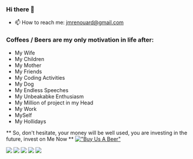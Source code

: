 ### Hi there 👋


- 📫 How to reach me: jmrenouard@gmail.com

### Coffees / Beers are my only motivation in life after:

 - My Wife
 - My Children
 - My Mother
 - My Friends
 - My Coding Activities
 - My Dog
 - My Endless Speeches
 - My Unbeakabke Enthusiasm
 - My Million of project in my Head
 - My Work
 - MySelf
 - My Hollidays

  ** So, don't hesitate, your money will be well used, you are investing in the future, invest on Me Now **
  [!["Buy Us A Beer"](https://cdn.buymeacoffee.com/buttons/v2/default-yellow.png)](https://www.buymeacoffee.com/jmrenouard)
   
<!--
**jmrenouard/jmrenouard** is a ✨ _special_ ✨ repository because its `README.md` (this file) appears on your GitHub profile.

Here are some ideas to get you started:

- 🔭 I’m currently working on ...
- 🌱 I’m currently learning ...
- 👯 I’m looking to collaborate on ...
- 🤔 I’m looking for help with ...
- 💬 Ask me about ...
- 📫 How to reach me: ...
- 😄 Pronouns: ...
- ⚡ Fun fact: ...
-->
![](https://github-profile-summary-cards.vercel.app/api/cards/profile-details?username=jmrenouard&theme=nord_dark)
![](https://github-profile-summary-cards.vercel.app/api/cards/repos-per-language?username=jmrenouard&theme=nord_dark)
![](https://github-profile-summary-cards.vercel.app/api/cards/most-commit-language?username=jmrenouard&theme=nord_dark)
![](https://github-profile-summary-cards.vercel.app/api/cards/stats?username=jmrenouard&theme=nord_dark)
![](https://github-profile-summary-cards.vercel.app/api/cards/productive-time?username=jmrenouard&theme=nord_dark)
